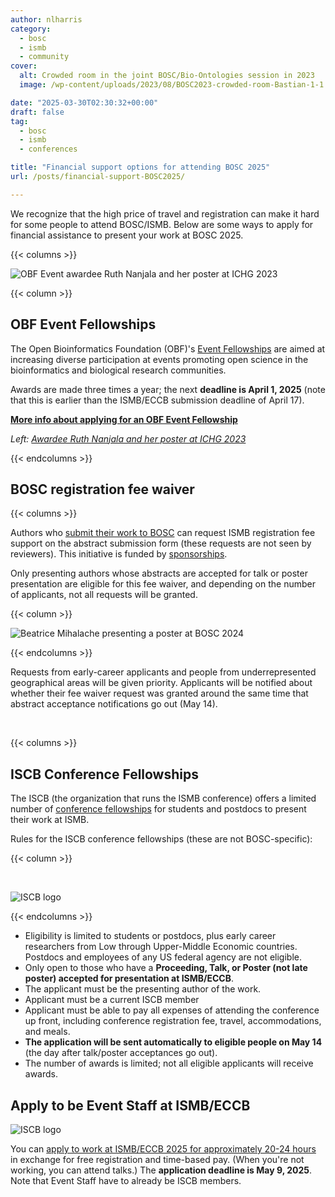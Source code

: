 ```yaml
---
author: nlharris
category:
  - bosc
  - ismb
  - community
cover:
  alt: Crowded room in the joint BOSC/Bio-Ontologies session in 2023
  image: /wp-content/uploads/2023/08/BOSC2023-crowded-room-Bastian-1-1.png

date: "2025-03-30T02:30:32+00:00"
draft: false
tag:
  - bosc
  - ismb
  - conferences

title: "Financial support options for attending BOSC 2025"
url: /posts/financial-support-BOSC2025/

---
```


We recognize that the high price of travel and registration can make it hard for some people to attend BOSC/ISMB. Below are some ways to apply for financial assistance to present your work at BOSC 2025.


{{< columns >}}

![OBF Event awardee Ruth Nanjala and her poster at ICHG 2023](/img/2025/2025-03-11-Ruth-Nanjala-OBF-travel-awardee.png)

{{< column >}}

## OBF Event Fellowships

The Open Bioinformatics Foundation (OBF)'s
[Event Fellowships](/event-awards/) are aimed at increasing diverse participation at events promoting open science in the bioinformatics and biological research communities.

Awards are made three times a year; the next **deadline is April 1, 2025** (note that this is earlier than the ISMB/ECCB submission deadline of April 17).

**[More info about applying for an OBF Event Fellowship](/2025/03/02/event-fellowship-2025-1/)**

*Left: 
[Awardee Ruth Nanjala and her poster at ICHG 2023](/2023/03/21/ruth-nanjala-experience-at-the-ichg-2023-conference/)*

{{< endcolumns >}}


## BOSC registration fee waiver

{{< columns >}}

Authors who [submit their work to BOSC](/events/bosc-2025/submit/) can request ISMB registration fee support on the abstract submission form (these requests are not seen by reviewers). This initiative is funded by [sponsorships](/events/sponsors/).

Only presenting authors whose abstracts are accepted for talk or poster presentation are eligible for this fee waiver, and depending on the number of applicants, not all requests will be granted.

{{< column >}}

![Beatrice Mihalache presenting a poster at BOSC 2024](/img/2025/2025-03-11-Beatrice-Mihalache-with-BOSC-poster.jpg)

{{< endcolumns >}}

Requests from early-career applicants and people from underrepresented geographical areas will be given priority. 
Applicants will be notified about whether their fee waiver request was granted around the same time that abstract acceptance notifications go out (May 14).

<br/>

{{< columns >}}

## ISCB Conference Fellowships

The ISCB (the organization that runs the ISMB conference) offers a limited number of [conference fellowships](https://www.iscb.org/ismbeccb2025/general-info/conference-fellowships) for students and postdocs to present their work at ISMB.

Rules for the ISCB conference fellowships (these are not BOSC-specific):

{{< column >}}

<br/>

![ISCB logo](/img/2025/2025-03-11-Iscb_logo.png)

{{< endcolumns >}}

- Eligibility is limited to students or postdocs, plus early career researchers from Low through Upper-Middle Economic countries. Postdocs and employees of any US federal agency are not eligible.
- Only open to those who have a **Proceeding, Talk, or Poster (not late poster) accepted for presentation at ISMB/ECCB**.
- The applicant must be the presenting author of the work.
- Applicant must be a current ISCB member
- Applicant must be able to pay all expenses of attending the conference up front, including conference registration fee, travel, accommodations, and meals.
- **The application will be sent automatically to eligible people on May 14** (the day after talk/poster acceptances go out).
- The number of awards is limited; not all eligible applicants will
  receive awards.

## Apply to be Event Staff at ISMB/ECCB

![ISCB logo](/img/2025/banner.ConferenceBanner.ISMBECCB.2025.png)

You can [apply to work at ISMB/ECCB 2025 for approximately 20-24 hours](https://www.iscb.org/ismbeccb2025/general-info/apply-to-be-event-staff) in exchange for free registration and time-based pay. (When you're not working, you can attend talks.) The **application deadline is May 9, 2025**. Note that Event Staff have to already be ISCB members.


